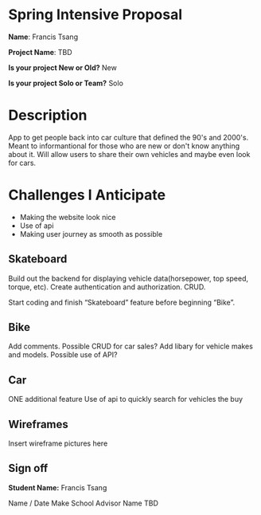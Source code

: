 # Spring Intensive Proposal


**Name**: Francis Tsang

**Project Name**: TBD

**Is your project New or Old?** New

**Is your project Solo or Team?** Solo

# Description
App to get people back into car culture that defined the 90's and 2000's. Meant to informantional for those who are new or don't know anything about it. Will allow users to share their own vehicles and maybe even look for cars. 

# Challenges I Anticipate
* Making the website look nice 
* Use of api
* Making user journey as smooth as possible

## Skateboard
Build out the backend for displaying vehicle data(horsepower, top speed, torque, etc). Create authentication and authorization. CRUD.

Start coding and finish “Skateboard” feature before beginning “Bike”.

## Bike
Add comments. Possible CRUD for car sales? Add libary for vehicle makes and models. Possible use of API? 

## Car
ONE additional feature
Use of api to quickly search for vehicles the buy

## Wireframes
Insert wireframe pictures here

## Sign off
**Student Name:** Francis Tsang

Name / Date Make School Advisor Name TBD